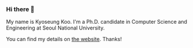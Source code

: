 ### Hi there 👋

My name is Kyoseung Koo. I'm a Ph.D. candidate in Computer Science and Engineering at Seoul National University.

You can find my details on [the website](https://kyoseung.debug.sexy/). Thanks!
